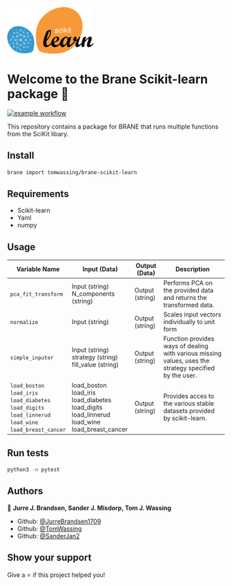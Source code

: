 
<!-- Add a image to the readme -->
<img src="img/logo-braneskit.png" alt="SciKit logo" width="200"/>
<h1>Welcome to the Brane Scikit-learn package 👋</h1>

[![example workflow](https://github.com/tomwassing/brane-scikit-learn/actions/workflows/test.yml/badge.svg)](https://github.com/tomwassing/brane-scikit-learn/actions/workflows/test.yml)

This repository contains a package for BRANE that runs multiple functions from the SciKit libary.
## Install

```sh
brane import tomwassing/brane-scikit-learn
```

## Requirements
- Scikit-learn
- Yaml
- numpy

## Usage

| Variable Name                                                                              | Input (Data)                                                                               | Output (Data)    | Description                                                                                               |
|--------------------------------------------------------------------------------------------|--------------------------------------------------------------------------------------------|------------------|-----------------------------------------------------------------------------------------------------------|
|  `pca_fit_transform`                                                                         | Input (string)<br />  N_components (string)                                                       |  Output (string) | Performs PCA on the provided data and returns the transformed data.                                       |
| `normalize`                                                                                  | Input (string)                                                                             | Output (string)  | Scales input vectors individually to unit form                                                            |
|   `simple_inputer`                                                                           |  Input (string) <br /> strategy (string) <br /> fill_value (string)                                      |   Output (string)  | Function provides ways of dealing with various  missing values, uses the  strategy specified by the user. |
| `load_boston` <br /> `load_iris` <br /> `load_diabetes` <br /> `load_digits` <br /> `load_linnerud` <br /> `load_wine` <br /> `load_breast_cancer` | load_boston <br /> load_iris <br /> load_diabetes <br /> load_digits <br />  load_linnerud <br /> load_wine <br /> load_breast_cancer |    Output (string) |   Provides acces to the various stable datasets  provided by scikit-learn.                                |



## Run tests

```sh
python3 -m pytest
```

## Authors

👤 **Jurre J. Brandsen, Sander J. Misdorp, Tom J. Wassing**

* Github: [@JurreBrandsen1709](https://github.com/JurreBrandsen1709)
* Github: [@TomWassing](https://github.com/tomwassing)
* Github: [@SanderJan2](https://github.com/SanderJan2)

## Show your support

Give a ⭐️ if this project helped you!
